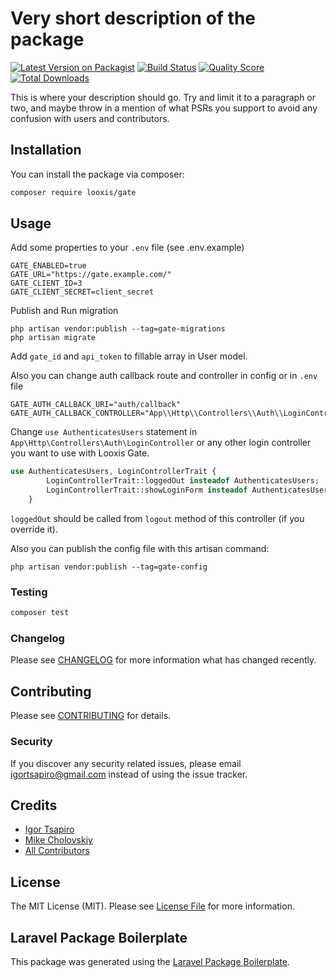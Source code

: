 # Very short description of the package

[![Latest Version on Packagist](https://img.shields.io/packagist/v/looxis/gate.svg?style=flat-square)](https://packagist.org/packages/looxis/gate)
[![Build Status](https://img.shields.io/travis/looxis/gate/master.svg?style=flat-square)](https://travis-ci.org/looxis/gate)
[![Quality Score](https://img.shields.io/scrutinizer/g/looxis/gate.svg?style=flat-square)](https://scrutinizer-ci.com/g/looxis/gate)
[![Total Downloads](https://img.shields.io/packagist/dt/looxis/gate.svg?style=flat-square)](https://packagist.org/packages/looxis/gate)

This is where your description should go. Try and limit it to a paragraph or two, and maybe throw in a mention of what PSRs you support to avoid any confusion with users and contributors.

## Installation

You can install the package via composer:

```bash
composer require looxis/gate
```

## Usage


Add some properties to your `.env` file (see .env.example)
```dotenv
GATE_ENABLED=true
GATE_URL="https://gate.example.com/"
GATE_CLIENT_ID=3
GATE_CLIENT_SECRET=client_secret
```

Publish and Run migration
```shell script
php artisan vendor:publish --tag=gate-migrations
php artisan migrate
```

Add `gate_id` and `api_token` to fillable array in User model.

Also you can change auth callback route and controller in config or in `.env` file
```dotenv
GATE_AUTH_CALLBACK_URI="auth/callback"
GATE_AUTH_CALLBACK_CONTROLLER="App\\Http\\Controllers\\Auth\\LoginController"
```

Change `use AuthenticatesUsers` statement in `App\Http\Controllers\Auth\LoginController` or any other login controller you want to use with Looxis Gate.
```php
use AuthenticatesUsers, LoginControllerTrait {
        LoginControllerTrait::loggedOut insteadof AuthenticatesUsers;
        LoginControllerTrait::showLoginForm insteadof AuthenticatesUsers;
    }
```
`loggedOut` should be called from `logout` method of this controller (if you override it).

Also you can publish the config file with this artisan command:
```shell script
php artisan vendor:publish --tag=gate-config
```

### Testing

``` bash
composer test
```

### Changelog

Please see [CHANGELOG](CHANGELOG.md) for more information what has changed recently.

## Contributing

Please see [CONTRIBUTING](CONTRIBUTING.md) for details.

### Security

If you discover any security related issues, please email igortsapiro@gmail.com instead of using the issue tracker.

## Credits

- [Igor Tsapiro](https://github.com/looxis)
- [Mike Cholovskiy](https://github.com/meachel)
- [All Contributors](../../contributors)

## License

The MIT License (MIT). Please see [License File](LICENSE.md) for more information.

## Laravel Package Boilerplate

This package was generated using the [Laravel Package Boilerplate](https://laravelpackageboilerplate.com).